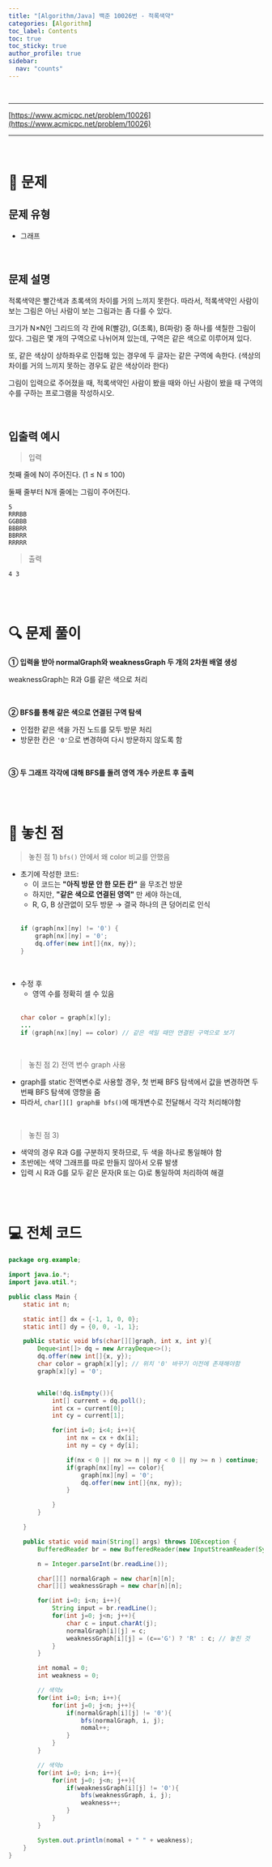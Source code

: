 ```yaml
---
title: "[Algorithm/Java] 백준 10026번 - 적록색약"
categories: [Algorithm]
toc_label: Contents
toc: true
toc_sticky: true
author_profile: true
sidebar:
  nav: "counts"
---
```


<br>

---

[https://www.acmicpc.net/problem/10026](https://www.acmicpc.net/problem/10026)

---

<br>

# 📌 문제

## 문제 유형

- 그래프

<br>

## 문제 설명

적록색약은 빨간색과 초록색의 차이를 거의 느끼지 못한다. 따라서, 적록색약인 사람이 보는 그림은 아닌 사람이 보는 그림과는 좀 다를 수 있다.

크기가 N×N인 그리드의 각 칸에 R(빨강), G(초록), B(파랑) 중 하나를 색칠한 그림이 있다. 그림은 몇 개의 구역으로 나뉘어져 있는데, 구역은 같은 색으로 이루어져 있다.

또, 같은 색상이 상하좌우로 인접해 있는 경우에 두 글자는 같은 구역에 속한다. (색상의 차이를 거의 느끼지 못하는 경우도 같은 색상이라 한다)

그림이 입력으로 주어졌을 때, 적록색약인 사람이 봤을 때와 아닌 사람이 봤을 때 구역의 수를 구하는 프로그램을 작성하시오.

<br>

## 입출력 예시

> 입력

첫째 줄에 N이 주어진다. (1 ≤ N ≤ 100)

둘째 줄부터 N개 줄에는 그림이 주어진다.

```
5
RRRBB
GGBBB
BBBRR
BBRRR
RRRRR
```

> 출력

```
4 3
```

<br><br>

# 🔍 문제 풀이

**① 입력을 받아 normalGraph와 weaknessGraph 두 개의 2차원 배열 생성**

weaknessGraph는 R과 G를 같은 색으로 처리

<br>

**② BFS를 통해 같은 색으로 연결된 구역 탐색**

- 인접한 같은 색을 가진 노드를 모두 방문 처리
- 방문한 칸은 `'0'`으로 변경하여 다시 방문하지 않도록 함

<br>

**③ 두 그래프 각각에 대해 BFS를 돌려 영역 개수 카운트 후 출력**

<br><br>

# 💭 놓친 점

> 놓친 점 1) `bfs()` 안에서 왜 color 비교를 안했음

- 초기에 작성한 코드:
  - 이 코드는 **"아직 방문 안 한 모든 칸"** 을 무조건 방문
  - 하지만, **"같은 색으로 연결된 영역"** 만 세야 하는데,
  - R, G, B 상관없이 모두 방문 → 결국 하나의 큰 덩어리로 인식<br><br>
  ```java
  if (graph[nx][ny] != '0') {
      graph[nx][ny] = '0';
      dq.offer(new int[]{nx, ny});
  }
  ```

<br>

- 수정 후
  - 영역 수를 정확히 셀 수 있음<br><br>
  ```java
  char color = graph[x][y];
  ...
  if (graph[nx][ny] == color) // 같은 색일 때만 연결된 구역으로 보기
  ```

<br>

> 놓친 점 2) 전역 변수 graph 사용

- graph를 static 전역변수로 사용할 경우, 첫 번째 BFS 탐색에서 값을 변경하면 두 번째 BFS 탐색에 영향을 줌
- 따라서, `char[][] graph를 bfs()`에 매개변수로 전달해서 각각 처리해야함

<br>

> 놓친 점 3)

- 색약의 경우 R과 G를 구분하지 못하므로, 두 색을 하나로 통일해야 함
- 초반에는 색약 그래프를 따로 만들지 않아서 오류 발생
- 입력 시 R과 G를 모두 같은 문자(R 또는 G)로 통일하여 처리하여 해결

<br><br>

# 💻 전체 코드

```java
package org.example;

import java.io.*;
import java.util.*;

public class Main {
    static int n;

    static int[] dx = {-1, 1, 0, 0};
    static int[] dy = {0, 0, -1, 1};

    public static void bfs(char[][]graph, int x, int y){
        Deque<int[]> dq = new ArrayDeque<>();
        dq.offer(new int[]{x, y});
        char color = graph[x][y]; // 위치 '0' 바꾸기 이전에 존재해야함
        graph[x][y] = '0';


        while(!dq.isEmpty()){
            int[] current = dq.poll();
            int cx = current[0];
            int cy = current[1];

            for(int i=0; i<4; i++){
                int nx = cx + dx[i];
                int ny = cy + dy[i];

                if(nx < 0 || nx >= n || ny < 0 || ny >= n ) continue;
                if(graph[nx][ny] == color){
                    graph[nx][ny] = '0';
                    dq.offer(new int[]{nx, ny});
                }

            }
        }

    }

    public static void main(String[] args) throws IOException {
        BufferedReader br = new BufferedReader(new InputStreamReader(System.in));

        n = Integer.parseInt(br.readLine());

        char[][] normalGraph = new char[n][n];
        char[][] weaknessGraph = new char[n][n];

        for(int i=0; i<n; i++){
            String input = br.readLine();
            for(int j=0; j<n; j++){
                char c = input.charAt(j);
                normalGraph[i][j] = c;
                weaknessGraph[i][j] = (c=='G') ? 'R' : c; // 놓친 것
            }
        }

        int nomal = 0;
        int weakness = 0;

        // 색약x
        for(int i=0; i<n; i++){
            for(int j=0; j<n; j++){
                if(normalGraph[i][j] != '0'){
                    bfs(normalGraph, i, j);
                    nomal++;
                }
            }
        }

        // 색약o
        for(int i=0; i<n; i++){
            for(int j=0; j<n; j++){
                if(weaknessGraph[i][j] != '0'){
                    bfs(weaknessGraph, i, j);
                    weakness++;
                }
            }
        }

        System.out.println(nomal + " " + weakness);
    }
}
```

<br>
